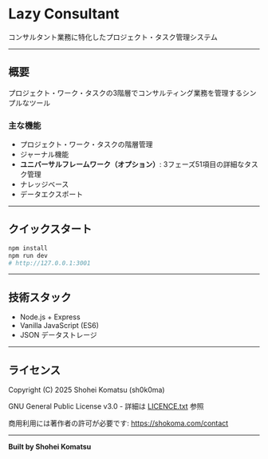 # Lazy Consultant

コンサルタント業務に特化したプロジェクト・タスク管理システム

---

## 概要

プロジェクト・ワーク・タスクの3階層でコンサルティング業務を管理するシンプルなツール

### 主な機能
- プロジェクト・ワーク・タスクの階層管理
- ジャーナル機能
- **ユニバーサルフレームワーク（オプション）**: 3フェーズ51項目の詳細なタスク管理
- ナレッジベース
- データエクスポート

---

## クイックスタート

```bash
npm install
npm run dev
# http://127.0.0.1:3001
```

---

## 技術スタック

- Node.js + Express
- Vanilla JavaScript (ES6)
- JSON データストレージ

---

## ライセンス

Copyright (C) 2025 Shohei Komatsu (sh0k0ma)

GNU General Public License v3.0 - 詳細は [LICENCE.txt](./LICENCE.txt) 参照

商用利用には著作者の許可が必要です: https://shokoma.com/contact

---

**Built by Shohei Komatsu**

